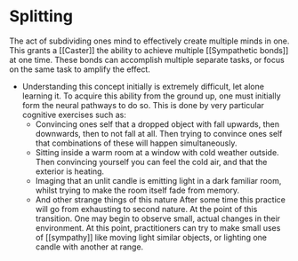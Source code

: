 # Splitting
The act of subdividing ones mind to effectively create multiple minds in one. This grants a [[Caster]] the ability to achieve multiple [[Sympathetic bonds]] at one time. These bonds can accomplish multiple separate tasks, or focus on the same task to amplify the effect.

- Understanding this concept initially is extremely difficult, let alone learning it. To acquire this ability from the ground up, one must initially form the neural pathways to do so. This is done by very particular cognitive exercises such as:
	- Convincing ones self that a dropped object with fall upwards, then downwards, then to not fall at all. Then trying to convince ones self that combinations of these will happen simultaneously.
	- Sitting inside a warm room at a window with cold weather outside. Then convincing yourself you can feel the cold air, and that the exterior is heating.
	- Imaging that an unlit candle is emitting light in a dark familiar room, whilst trying to make the room itself fade from memory.
	- And other strange things of this nature
After some time this practice will go from exhausting to second nature. At the point of this transition. One may begin to observe small, actual changes in their environment. At this point, practitioners can try to make small uses of [[sympathy]] like moving light similar objects, or lighting one candle with another at range.